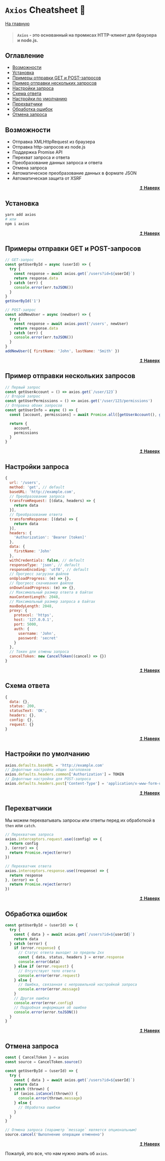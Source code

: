 # `Axios` Cheatsheet :metal:

[На главную](../README.md)

> #### `Axios` - это основанный на промисах HTTP-клиент для браузера и node.js.

## Оглавление

- [Возможности](#capabilities)
- [Установка](#install)
- [Примеры отправки GET и POST-запросов](#get)
- [Пример отправки нескольких запросов](#multiple)
- [Настройки запроса](#config)
- [Схема ответа](#schema)
- [Настройки по умолчанию](#defaults)
- [Перехватчики](#interceptors)
- [Обработка ошибок](#errors)
- [Отмена запроса](#cancel)

## Возможности <a name="capabilities"></a>

- Отправка XMLHttpRequest из браузера
- Отправка http-запросов из node.js
- Поддержка Promise API
- Перехват запроса и ответа
- Преобразование данных запроса и ответа
- Отмена запроса
- Автоматическое преобразование данных в формате JSON
- Автоматическая защита от XSRF

<div align="right">
  <b><a href="#">↥ Наверх</a></b>
</div>

## Установка <a name="install"></a>

```bash
yarn add axios
# или
npm i axios
```

<div align="right">
  <b><a href="#">↥ Наверх</a></b>
</div>

## Примеры отправки GET и POST-запросов <a name="get"></a>

```js
// GET-запрос
const getUserById = async (userId) => {
  try {
    const response = await axios.get(`/users?id=${userId}`)
    return response.data
  } catch (err) {
    console.error(err.toJSON())
  }
}
getUserById('1')

// POST-запрос
const addNewUser = async (newUser) => {
  try {
    const response = await axios.post('/users', newUser)
    return response.data
  } catch (err) {
    console.error(err.toJSON())
  }
}
addNewUser({ firstName: 'John', lastName: 'Smith' })
```

<div align="right">
  <b><a href="#">↥ Наверх</a></b>
</div>

## Пример отправки нескольких запросов <a name="multiple"></a>

```js
// Первый запрос
const getUserAccount = () => axios.get(`/user/123`)
// Второй запрос
const getUserPermissions = () => axios.get('/user/123/permissions')
// Отправка обоих запросов
const getUserInfo = async () => {
  const [account, permissions] = await Promise.all([getUserAccount(), getUserPermissions()])

  return {
    account,
    permissions
  }
}
```

<div align="right">
  <b><a href="#">↥ Наверх</a></b>
</div>

## Настройки запроса <a name="config"></a>

```js
{
  url: '/users',
  method: 'get', // default
  baseURL: 'http://example.com',
  // Преобразование запроса
  transfromRequest: [(data, headers) => {
    return data
  }],
  // Преобразование ответа
  transformResponse: [(data) => {
    return data
  }],
  headers: {
    'Authorization': 'Bearer [token]'
  },
  data: {
    firstName: 'John'
  },
  withCredentials: false, // default
  responseType: 'json', // default
  responseEncoding: 'utf8', // default
  // Прогресс загрузки файлов
  onUploadProgress: (e) => {},
  // Прогресс скачивания файлов
  onDownloadProgress: (e) => {},
  // Максимальный размер ответа в байтах
  maxContentLength: 2048,
  // Максимальный размер запроса в байтах
  maxBodyLength: 2048,
  proxy: {
    protocol: 'https',
    host: '127.0.0.1',
    port: 5000,
    auth: {
      username: 'John',
      password: 'secret'
    }
  },
  // Токен для отмены запроса
  cancelToken: new CancelToken((cancel) => {})
}
```

<div align="right">
  <b><a href="#">↥ Наверх</a></b>
</div>

## Схема ответа <a name="schema"></a>

```js
{
  data: {},
  status: 200,
  statusText: 'OK',
  headers: {},
  config: {},
  request: {}
}
```

<div align="right">
  <b><a href="#">↥ Наверх</a></b>
</div>

## Настройки по умолчанию <a name="defaults"></a>

```js
axios.defaults.baseURL = 'http://example.com'
// Дефолтные настройки общих заголовков
axios.defaults.headers.common['Authorization'] = TOKEN
// Дефолтные настройки для POST-запроса
axios.defaults.headers.post['Content-Type'] = 'application/x-www-form-urlencoded'
```

<div align="right">
  <b><a href="#">↥ Наверх</a></b>
</div>

## Перехватчики <a name="interceptors"></a>

Мы можем перехватывать запросы или ответы перед их обработкой в `then` или `catch`.

```js
// Перехватчик запроса
axios.interceptors.request.use((config) => {
  return config
}, (error) => {
  return Promise.reject(error)
})

// Перехватчик ответа
axios.interceptors.response.use((response) => {
  return response
}, (error) => {
  return Promise.reject(error)
})
```

<div align="right">
  <b><a href="#">↥ Наверх</a></b>
</div>

## Обработка ошибок <a name="errors"></a>

```js
const getUserById = (userId) => {
  try {
    const { data } = await axios.get(`/users?id=${userId}`)
    return data
  } catch (error) {
    if (error.response) {
      // Статус ответа выходит за пределы 2xx
      const { data, status, headers } = error.response
      console.error(data)
    } else if (error.request) {
      // Отсутствует тело ответа
      console.error(error.request)
    } else {
      // Ошибка, связанная с неправильной настройкой запроса
      console.error(error.message)
    }
    // Другая ошибка
    console.error(error.config)
    // Подробная информация об ошибке
    console.error(error.toJSON())
  }
}
```

<div align="right">
  <b><a href="#">↥ Наверх</a></b>
</div>

## Отмена запроса <a name="cancel"></a>

```js
const { CancelToken } = axios
const source = CancelToken.source()

const getUserById = (userId) => {
  try {
    const { data } = await axios.get(`/users?id=${userId}`)
    return data
  } catch (thrown) {
    if (axios.isCancel(thrown)) {
      console.error(thrown.message)
    } else {
      // Обработка ошибки
    }
  }
}

// Отмена запроса (параметр `message` является опциональным)
source.cancel('Выполнение операции отменено')
```

<div align="right">
  <b><a href="#">↥ Наверх</a></b>
</div>

Пожалуй, это все, что нам нужно знать об `axios`.